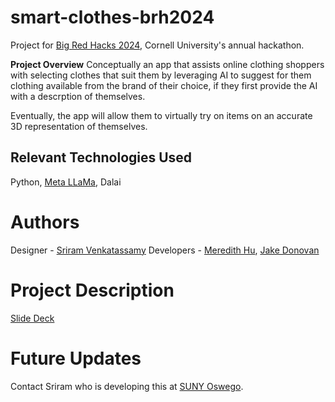 # smart-clothes-brh2024
Project for [Big Red Hacks 2024](https://www.bigredhacks.com), Cornell University's annual hackathon. 

**Project Overview**
Conceptually an app that assists online clothing shoppers with selecting clothes that suit them by leveraging AI to suggest for them clothing available from the brand of their choice, if they first provide the AI with a descrption of themselves.

Eventually, the app will allow them to virtually try on items on an accurate 3D representation of themselves. 

## Relevant Technologies Used
Python, [Meta LLaMa](https://www.llama.com), Dalai

# Authors
Designer - [Sriram Venkatassamy](https://www.linkedin.com/in/sriramvenkatassamy/)
Developers - [Meredith Hu](https://github.com/meredithmhu), [Jake Donovan](https://github.com/jakedonovan025)

# Project Description
[Slide Deck]()

# Future Updates 
Contact Sriram who is developing this at [SUNY Oswego](https://ww1.oswego.edu). 